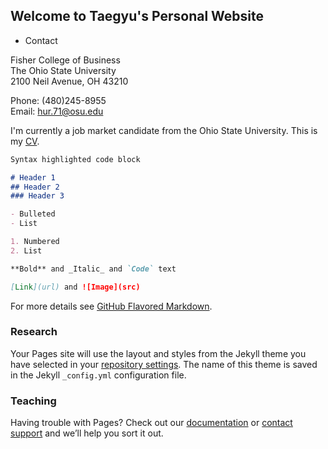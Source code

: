 
## Welcome to Taegyu's Personal Website


- Contact


Fisher College of Business  
The Ohio State University    
2100 Neil Avenue, OH 43210   

Phone: (480)245-8955  
Email: hur.71@osu.edu 



I'm currently a job market candidate from the Ohio State University. This is my [CV](https://www.dropbox.com/s/ghu9rpqpahjhv7m/Taegyu_Hur_CV.pdf?dl=0). 


```markdown
Syntax highlighted code block

# Header 1
## Header 2
### Header 3

- Bulleted
- List

1. Numbered
2. List

**Bold** and _Italic_ and `Code` text

[Link](url) and ![Image](src)
```

For more details see [GitHub Flavored Markdown](https://guides.github.com/features/mastering-markdown/).

### Research

Your Pages site will use the layout and styles from the Jekyll theme you have selected in your [repository settings](https://github.com/ivcbtg/taegyuhur.github.io/settings). The name of this theme is saved in the Jekyll `_config.yml` configuration file.

### Teaching

Having trouble with Pages? Check out our [documentation](https://help.github.com/categories/github-pages-basics/) or [contact support](https://github.com/contact) and we’ll help you sort it out.
